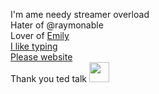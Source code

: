 I'm ame needy streamer overload \
Hater of @raymonable \
Lover of [Emily](https://yurion.top) \
[I like typing](https://split.pet/monkeytype) \
[Please website](https://split.pet) \
Thank you ted talk <img src="https://asahi.pet/Yes" height="32">